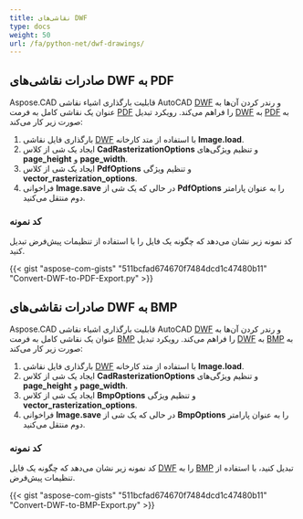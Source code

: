 ```yaml
---
title: نقاشی‌های DWF
type: docs
weight: 50
url: /fa/python-net/dwf-drawings/
---
```


## **صادرات نقاشی‌های DWF به PDF**

Aspose.CAD قابلیت بارگذاری اشیاء نقاشی AutoCAD [DWF](https://docs.fileformat.com/cad/dwf/) و رندر کردن آن‌ها به عنوان یک نقاشی کامل به فرمت [PDF](https://docs.fileformat.com/pdf/) را فراهم می‌کند. رویکرد تبدیل [DWF](https://docs.fileformat.com/cad/dwf/) به [PDF](https://docs.fileformat.com/pdf/) به صورت زیر کار می‌کند:

1. بارگذاری فایل نقاشی [DWF](https://docs.fileformat.com/cad/dwf/) با استفاده از متد کارخانه **Image.load**.
1. ایجاد یک شی از کلاس **CadRasterizationOptions** و تنظیم ویژگی‌های **page_height** و **page_width**.
1. ایجاد یک شی از کلاس **PdfOptions** و تنظیم ویژگی **vector_rasterization_options**.
1. فراخوانی **Image.save** در حالی که یک شی از **PdfOptions** را به عنوان پارامتر دوم منتقل می‌کنید.

### کد نمونه

کد نمونه زیر نشان می‌دهد که چگونه یک فایل را با استفاده از تنظیمات پیش‌فرض تبدیل کنید.


{{< gist "aspose-com-gists" "511bcfad674670f7484dcd1c47480b11" "Convert-DWF-to-PDF-Export.py" >}}

## **صادرات نقاشی‌های DWF به BMP**

Aspose.CAD قابلیت بارگذاری اشیاء نقاشی AutoCAD [DWF](https://docs.fileformat.com/cad/dwf/) و رندر کردن آن‌ها به عنوان یک نقاشی کامل به فرمت [BMP](https://docs.fileformat.com/image/bmp/) را فراهم می‌کند. رویکرد تبدیل [DWF](https://docs.fileformat.com/cad/dwf/) به [BMP](https://docs.fileformat.com/image/bmp/) به صورت زیر کار می‌کند:

1. بارگذاری فایل نقاشی [DWF](https://docs.fileformat.com/cad/dwf/) با استفاده از متد کارخانه **Image.load**.
1. ایجاد یک شی از کلاس **CadRasterizationOptions** و تنظیم ویژگی‌های **page_height** و **page_width**.
1. ایجاد یک شی از کلاس **BmpOptions** و تنظیم ویژگی **vector_rasterization_options**.
1. فراخوانی **Image.save** در حالی که یک شی از **BmpOptions** را به عنوان پارامتر دوم منتقل می‌کنید.

### کد نمونه

کد نمونه زیر نشان می‌دهد که چگونه یک فایل [DWF](https://docs.fileformat.com/cad/dwf/) را به [BMP](https://docs.fileformat.com/image/bmp/) تبدیل کنید، با استفاده از تنظیمات پیش‌فرض.

{{< gist "aspose-com-gists" "511bcfad674670f7484dcd1c47480b11" "Convert-DWF-to-BMP-Export.py" >}}
